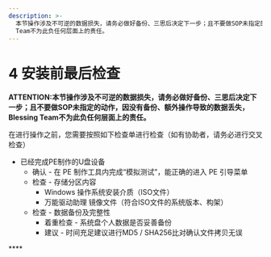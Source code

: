 ```yaml
---
description: >-
  本节操作涉及不可逆的数据损失，请务必做好备份、三思后决定下一步；且不要做SOP未指定的动作，因没有备份、额外操作导致的数据丢失，Blessing
  Team不为此负任何层面上的责任。
---
```


# 4 安装前最后检查

**ATTENTION:本节操作涉及不可逆的数据损失，请务必做好备份、三思后决定下一步；且不要做SOP未指定的动作，因没有备份、额外操作导致的数据丢失，Blessing Team不为此负任何层面上的责任。**

在进行操作之前，您需要按照如下检查单进行检查（如有协助者，请务必进行交叉检查）

* 已经完成PE制作的U盘设备
  * 确认 - 在 PE 制作工具内完成“模拟测试”，能正确的进入 PE 引导菜单
  * 检查 - 存储分区内容
    * Windows 操作系统安装介质（ISO文件）
    * 万能驱动助理 镜像文件（符合ISO文件的系统版本、构架）
  * 检查 - 数据备份及完整性
    * 着重检查 - 系统盘个人数据是否妥善备份
    * 建议 - 时间充足建议进行MD5 / SHA256比对确认文件拷贝无误

\*\*\*\*

